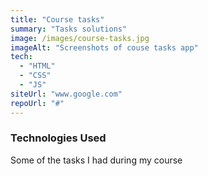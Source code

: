 ```yaml
---
title: "Course tasks"
summary: "Tasks solutions"
image: /images/course-tasks.jpg
imageAlt: "Screenshots of couse tasks app"
tech:
  - "HTML"
  - "CSS"
  - "JS"
siteUrl: "www.google.com"
repoUrl: "#"
---
```


### Technologies Used

Some of the tasks I had during my course
